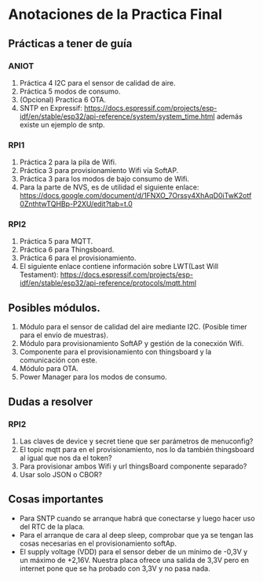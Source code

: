 # Anotaciones de la Practica Final

## Prácticas a tener de guía
### ANIOT
1. Práctica 4 I2C para el sensor de calidad de aire.
2. Práctica 5 modos de consumo.
3. (Opcional) Practica 6 OTA.
4. SNTP en Expressif: https://docs.espressif.com/projects/esp-idf/en/stable/esp32/api-reference/system/system_time.html
   además existe un ejemplo de sntp.

   
### RPI1
1. Práctica 2 para la pila de Wifi.
2. Práctica 3 para provisionamiento Wifi vía SoftAP.
3. Práctica 3 para los modos de bajo consumo de Wifi.
4. Para la parte de NVS, es de utilidad el siguiente enlace:
   https://docs.google.com/document/d/1FNXO_7Orssy4XhAqD0iTwK2otf0ZnthtwTQHBp-P2XU/edit?tab=t.0

### RPI2
1. Práctica 5 para MQTT.
2. Práctica 6 para Thingsboard.
3. Práctica 6 para el provisionamiento.
4. El siguiente enlace contiene información sobre LWT(Last Will Testament): 
    https://docs.espressif.com/projects/esp-idf/en/stable/esp32/api-reference/protocols/mqtt.html

## Posibles módulos.
1. Módulo para el sensor  de calidad del aire mediante I2C. (Posible timer para el envío de muestras).
2. Módulo para provisionamiento SoftAP y gestión de la conecxión Wifi.
3. Componente para el provisionamiento con thingsboard y la comunicación con este.
4. Módulo para OTA.
5. Power Manager para los modos de consumo.
 
## Dudas a resolver
### RPI2
1. Las claves de device y secret tiene que ser parámetros de menuconfig?
2. El topic mqtt para en el provisionamiento, nos lo da también thingsboard al igual que nos da el token?
3. Para provisionar ambos Wifi y url thingsBoard componente separado?
4. Usar solo JSON o CBOR?

## Cosas importantes
- Para SNTP cuando se arranque habrá que conectarse y luego hacer uso del RTC de la placa.
- Para el arranque de cara al deep sleep, comprobar que ya se tengan las cosas necesarias en el provisionamiento softAp.
- El supply voltage (VDD) para el sensor deber de un mínimo de -0,3V y un máximo de +2,16V. Nuestra placa ofrece una salida de 3,3V
pero en internet pone que se ha probado con 3,3V y no pasa nada. 
